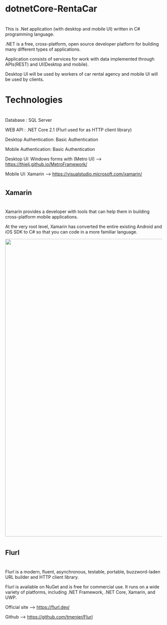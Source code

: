 # dotnetCore-RentaCar
#
This is .Net application (with desktop and mobile UI) written in C# programming language.

.NET is a free, cross-platform, open source developer platform for building many different types of applications.

Application consists of services for work with data implemented through APIs(REST) and UI(Desktop and mobile).

Desktop UI will be used by workers of car rental agency and mobile UI will be used by clients.
#


# Technologies
#
Database : SQL Server

WEB API : .NET Core 2.1 (Flurl used for as HTTP client library)

Desktop Authentication: Basic Authentication

Mobile Authentication: Basic Authentication

Desktop UI: Windows forms with (Metro UI) --> https://thielj.github.io/MetroFramework/

Mobile UI: Xamarin --> https://visualstudio.microsoft.com/xamarin/
#

## Xamarin
#
Xamarin provides a developer with tools that can help them in building cross-platform mobile applications.

At the very root level, Xamarin has converted the entire existing Android and iOS SDK to C# so that you can code in a more familiar language.

<img src="https://thewindowsclub-thewindowsclubco.netdna-ssl.com/wp-content/uploads/2017/04/Xamarin-Illustration.jpg" width="950" >

#

## Flurl
#
Flurl is a modern, fluent, asynchronous, testable, portable, buzzword-laden URL builder and HTTP client library.

Flurl is available on NuGet and is free for commercial use. It runs on a wide variety of platforms, including .NET Framework, .NET Core, Xamarin, and UWP.

Official site --> https://flurl.dev/

Github --> https://github.com/tmenier/Flurl
